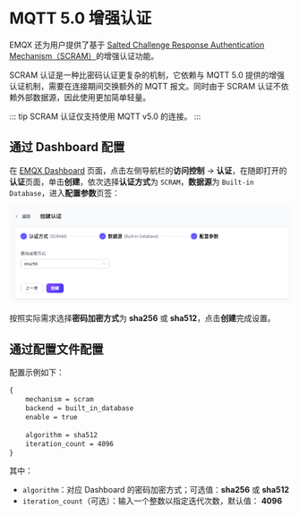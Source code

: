 # MQTT 5.0 增强认证

EMQX 还为用户提供了基于 [Salted Challenge Response Authentication Mechanism（SCRAM）](https://doubleoctopus.com/security-wiki/protocol/salted-challenge-response-authentication-mechanism/)的增强认证功能。

SCRAM 认证是一种比密码认证更复杂的机制，它依赖与 MQTT 5.0 提供的增强认证机制，需要在连接期间交换额外的 MQTT 报文。同时由于 SCRAM 认证不依赖外部数据源，因此使用更加简单轻量。

::: tip
SCRAM 认证仅支持使用 MQTT v5.0 的连接。
:::

## 通过 Dashboard 配置

在 [EMQX Dashboard](http://127.0.0.1:18083/#/authentication) 页面，点击左侧导航栏的**访问控制** -> **认证**，在随即打开的**认证**页面，单击**创建**，依次选择**认证方式**为 `SCRAM`，**数据源**为 `Built-in Database`，进入**配置参数**页签：

![SCRAM](./assets/authn-scram.png)

按照实际需求选择**密码加密方式**为 **sha256** 或 **sha512**，点击**创建**完成设置。

## 通过配置文件配置

配置示例如下：

```hcl
{
    mechanism = scram
    backend = built_in_database
    enable = true

    algorithm = sha512
    iteration_count = 4096
}
```

其中：

- `algorithm`：对应 Dashboard 的密码加密方式；可选值：**sha256** 或 **sha512**
- `iteration_count`（可选）：输入一个整数以指定迭代次数，默认值： **4096**

